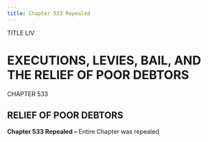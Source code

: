 ```yaml
---
title: Chapter 533 Repealed
---
```


TITLE LIV
                                             
EXECUTIONS, LEVIES, BAIL, AND THE RELIEF OF POOR DEBTORS
========================================================

CHAPTER 533
                                             
RELIEF OF POOR DEBTORS
----------------------

**Chapter 533 Repealed –** Entire Chapter was repealed

